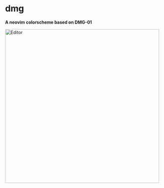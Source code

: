# dmg

__A neovim colorscheme based on DMG-01__

<img src="./pics/2023-06-13_19-49.png" alt="Editor" width="500"/>
